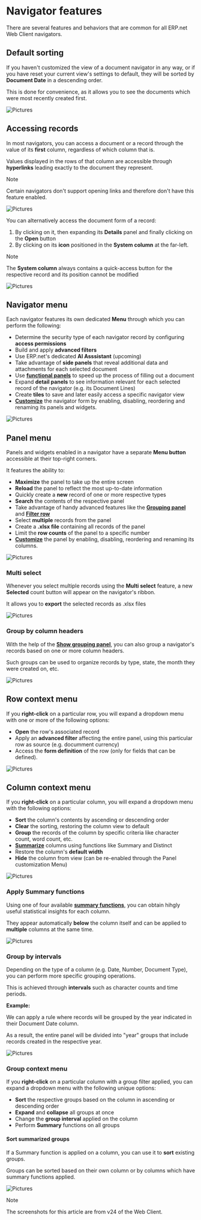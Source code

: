 # Navigator features

There are several features and behaviors that are common for all ERP.net Web Client navigators.

## Default sorting

If you haven't customized the view of a document navigator in any way, or if you have reset your current view's settings to default, they will be sorted by **Document Date** in a descending order.

This is done for convenience, as it allows you to see the documents which were most recently created first.

![Pictures](pictures/default_sorting.png)

## Accessing records

In most navigators, you can access a document or a record through the value of its **first** column, regardless of which column that is.

Values displayed in the rows of that column are accessible through **hyperlinks** leading exactly to the document they represent.

> [!NOTE]
> Certain navigators don't support opening links and therefore don't have this feature enabled.

![Pictures](pictures/hyperlinks_first_column.png)

You can alternatively access the document form of a record:

1. By clicking on it, then expanding its **Details** panel and finally clicking on the **Open** button
2. By clicking on its **icon** positioned in the **System column** at the far-left.

> [!NOTE]
> The **System column** always contains a quick-access button for the respective record and its position cannot be modified

![Pictures](pictures/access_document_twoways.png)

## Navigator menu

Each navigator features its own dedicated **Menu** through which you can perform the following:

* Determine the security type of each navigator record by configuring **access permissions**
* Build and apply **advanced filters**
* Use ERP.net's dedicated **AI Asssistant** (upcoming)
* Take advantage of **side panels** that reveal additional data and attachments for each selected document
* Use **[functional panels](./how-to/functional-panels/index.md)** to speed up the process of filling out a document
* Expand **detail panels** to see information relevant for each selected record of the navigator (e.g. its Document Lines)
* Create **tiles** to save and later easily access a specific navigator view
* **[Customize](https://docs.erp.net/webclient/introduction/how-to/ui-customization/access-to-views.html)** the navigator form by enabling, disabling, reordering and renaming its panels and widgets.

![Pictures](pictures/navigator_menu.png)

## Panel menu

Panels and widgets enabled in a navigator have a separate **Menu button** accessible at their top-right corners.

It features the ability to:

* **Maximize** the panel to take up the entire screen
* **Reload** the panel to reflect the most up-to-date information
* Quickly create a **new** record of one or more respective types
* **Search** the contents of the respective panel
* Take advantage of handy advanced features like the **[Grouping panel](https://docs.erp.net/webclient/introduction/my-apps/documents.html#show-grouping-panel)** and **[Filter row](https://docs.erp.net/webclient/introduction/how-to/filtering-expressions.html)**
* Select **multiple** records from the panel
* Create a **.xlsx file** containing all records of the panel
* Limit the **row counts** of the panel to a specific number
* **[Customize](https://docs.erp.net/webclient/introduction/how-to/ui-customization/customize-fields.html)** the panel by enabling, disabling, reordering and renaming its columns.

![Pictures](pictures/panel_menu.png)

### Multi select

Whenever you select multiple records using the **Multi select** feature, a new **Selected** count button will appear on the navigator's ribbon.

It allows you to **export** the selected records as .xlsx files

![Pictures](pictures/multiselect.png)

### Group by column headers

With the help of the **[Show grouping panel](https://docs.erp.net/webclient/introduction/my-apps/documents.html#show-grouping-panel)**, you can also group a navigator's records based on one or more column headers.

Such groups can be used to organize records by type, state, the month they were created on, etc.

![Pictures](pictures/group_by_headers.png)

## Row context menu

If you **right-click** on a particular row, you will expand a dropdown menu with one or more of the following options:

* **Open** the row's associated record
* Apply an **advanced filter** affecting the entire panel, using this particular row as source (e.g. documment currency)
* Access the **form definition** of the row (only for fields that can be defined).

![Pictures](pictures/row_context_menu.png)

## Column context menu

If you **right-click** on a particular column, you will expand a dropdown menu with the following options:

* **Sort** the column's contents by ascending or descending order
* **Clear** the sorting, restoring the column view to default
* **Group** the records of the column by specific criteria like character count, word count, etc.
* **[Summarize](https://docs.erp.net/webclient/introduction/my-apps/documents.html#summary)** columns using functions like Summary and Distinct
* Restore the column's **default width**
* **Hide** the column from view (can be re-enabled through the Panel customization Menu)

![Pictures](pictures/column_context_menu.png)

### Apply Summary functions

Using one of four available **[summary functions](https://docs.erp.net/webclient/introduction/my-apps/documents.html#summary)**, you can obtain hihgly useful statistical insights for each column.

They appear automatically **below** the column itself and can be applied to **multiple** columns at the same time.

![Pictures](pictures/summary.png)

### Group by intervals

Depending on the type of a column (e.g. Date, Number, Document Type), you can perform more specific grouping operations.

This is achieved through **intervals** such as character counts and time periods.

**Example:**

We can apply a rule where records will be grouped by the year indicated in their Document Date column.

As a result, the entire panel will be divided into "year" groups that include records created in the respective year.

![Pictures](pictures/group_by.png)

### Group context menu

If you **right-click** on a particular column with a group filter applied, you can expand a dropdown menu with the following unique options:

* **Sort** the respective groups based on the column in ascending or descending order
* **Expand** and **collapse** all groups at once
* Change the **group interval** applied on the column
* Perform **Summary** functions on all groups 

#### Sort summarized groups

If a Summary function is applied on a column, you can use it to **sort** existing groups.

Groups can be sorted based on their own column or by columns which have summary functions applied.

![Pictures](pictures/sort_groups.png)

> [!NOTE]
> The screenshots for this article are from v24 of the Web Client.
